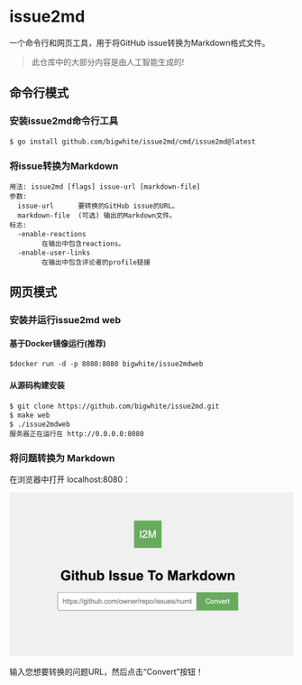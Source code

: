 # issue2md

一个命令行和网页工具，用于将GitHub issue转换为Markdown格式文件。

>此仓库中的大部分内容是由人工智能生成的!

## 命令行模式

### 安装issue2md命令行工具

```
$ go install github.com/bigwhite/issue2md/cmd/issue2md@latest
```

### 将issue转换为Markdown

```
用法: issue2md [flags] issue-url [markdown-file]
参数:
  issue-url      要转换的GitHub issue的URL。
  markdown-file  (可选) 输出的Markdown文件。
标志:
  -enable-reactions
    	在输出中包含reactions。
  -enable-user-links
    	在输出中包含评论者的profile链接
```

## 网页模式

### 安装并运行issue2md web

#### 基于Docker镜像运行(推荐)

```                              
$docker run -d -p 8080:8080 bigwhite/issue2mdweb
```        

#### 从源码构建安装

```
$ git clone https://github.com/bigwhite/issue2md.git
$ make web
$ ./issue2mdweb   
服务器正在运行在 http://0.0.0.0:8080
```

### 将问题转换为 Markdown

在浏览器中打开 localhost:8080：

![](./screen-snapshot.png)

输入您想要转换的问题URL，然后点击“Convert”按钮！
